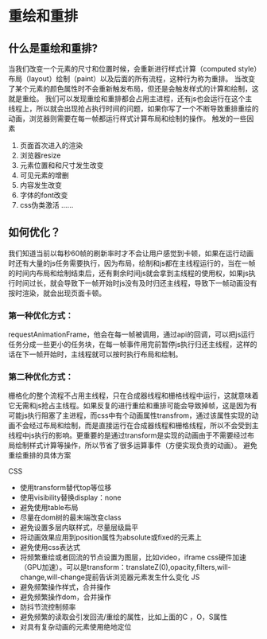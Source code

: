 # 重绘和重排
## 什么是重绘和重排?
当我们改变一个元素的尺寸和位置时候，会重新进行样式计算（computed style）布局（layout）绘制（paint）以及后面的所有流程，这种行为称为重排。
当改变了某个元素的颜色属性时不会重新触发布局，但还是会触发样式的计算和绘制，这就是重绘。
我们可以发现重绘和重排都会占用主进程，还有js也会运行在这个主线程上，所以就会出现抢占执行时间的问题，如果你写了一个不断导致重排重绘的动画，浏览器则需要在每一帧都运行样式计算布局和绘制的操作。
触发的一些因素
 1. 页面首次进入的渲染
 2. 浏览器resize
 3. 元素位置和和尺寸发生改变
 4. 可见元素的增删
 5. 内容发生改变
 6. 字体的font改变
 7. css伪类激活
 ......
## 如何优化？
我们知道当前以每秒60帧的刷新率时才不会让用户感觉到卡顿，如果在运行动画时还有大量的js任务需要执行，因为布局，绘制和js都在主线程运行的，当在一帧的时间内布局和绘制结束后，还有剩余时间js就会拿到主线程的使用权，如果js执行时间过长，就会导致下一帧开始时js没有及时归还主线程，导致下一帧动画没有按时渲染，就会出现页面卡顿。
### 第一种优化方式：
requestAnimationFrame，他会在每一帧被调用，通过api的回调，可以把js运行任务分成一些更小的任务块，在每一帧事件用完前暂停js执行归还主线程，这样的话在下一帧开始时，主线程就可以按时执行布局和绘制。
### 第二种优化方式：
栅格化的整个流程不占用主线程，只在合成器线程和栅格线程中运行，这就意味着它无需和js抢占主线程。如果反复的进行重绘和重排可能会导致掉帧，这是因为有可能js执行阻塞了主进程，而css中有个动画属性transfrom，通过该属性实现的动画不会经过布局和绘制，而是直接运行在合成器线程和栅格线程，所以不会受到主线程中js执行的影响。更重要的是通过transform是实现的动画由于不需要经过布局绘制样式计算等操作，所以节省了很多运算事件（方便实现负责的动画）。
避免重绘重排的具体方案

CSS
- 使用transform替代top等位移
- 使用visibility替换display：none
- 避免使用table布局
- 尽量在dom树的最末端改变class
- 避免设置多层内联样式，尽量层级扁平
- 将动画效果应用到position属性为absolute或fixed的元素上
- 避免使用css表达式
- 将频繁重绘或者回流的节点设置为图层，比如video，iframe
css硬件加速（GPU加速）。可以是transform：translateZ(0),opacity,filters,will-change,will-change提前告诉浏览器元素发生什么变化
JS
- 避免频繁操作样式，合并操作
- 避免频繁操作dom，合并操作
- 防抖节流控制频率
- 避免频繁的读取会引发回流/重绘的属性，比如上面的C ，O，S属性
- 对具有复杂动画的元素使用绝地定位

<!-- ![页面生成过程](https://user-gold-cdn.xitu.io/2020/3/6/170af501e710ce67?imageView2/0/w/1280/h/960/format/webp/ignore-error/1) -->

